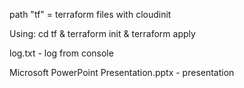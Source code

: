 path "tf" = terraform files with cloudinit

Using: cd tf & terraform init & terraform apply



log.txt - log from console



Microsoft PowerPoint Presentation.pptx - presentation


